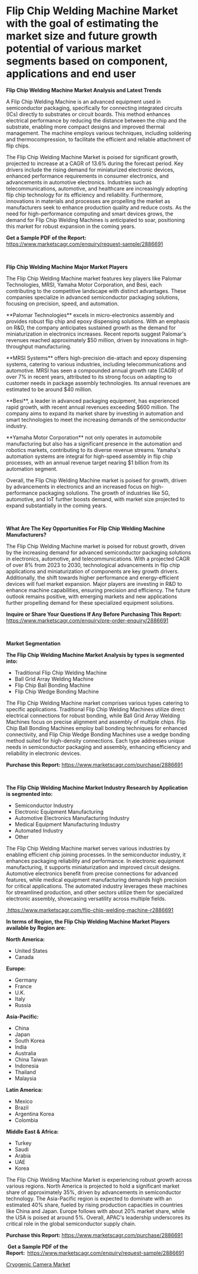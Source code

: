 <p><h1>Flip Chip Welding Machine Market with the goal of estimating the market size and future growth potential of various market segments based on component, applications and end user</h1></p><p><strong>Flip Chip Welding Machine Market Analysis and Latest Trends</strong></p>
<p><p>A Flip Chip Welding Machine is an advanced equipment used in semiconductor packaging, specifically for connecting integrated circuits (ICs) directly to substrates or circuit boards. This method enhances electrical performance by reducing the distance between the chip and the substrate, enabling more compact designs and improved thermal management. The machine employs various techniques, including soldering and thermocompression, to facilitate the efficient and reliable attachment of flip chips.</p><p>The Flip Chip Welding Machine Market is poised for significant growth, projected to increase at a CAGR of 13.6% during the forecast period. Key drivers include the rising demand for miniaturized electronic devices, enhanced performance requirements in consumer electronics, and advancements in automotive electronics. Industries such as telecommunications, automotive, and healthcare are increasingly adopting flip chip technology for its efficiency and reliability. Furthermore, innovations in materials and processes are propelling the market as manufacturers seek to enhance production quality and reduce costs. As the need for high-performance computing and smart devices grows, the demand for Flip Chip Welding Machines is anticipated to soar, positioning this market for robust expansion in the coming years.</p></p>
<p><strong>Get a Sample PDF of the Report:&nbsp;</strong> <a href="https://www.marketscagr.com/enquiry/request-sample/2886691?utm_campaign=2136&utm_medium=2&utm_source=Github&utm_content=ia&utm_term=13032025&utm_id=flip-chip-welding-machine">https://www.marketscagr.com/enquiry/request-sample/2886691</a></p>
<p>&nbsp;</p>
<p><strong>Flip Chip Welding Machine Major Market Players</strong></p>
<p><p>The Flip Chip Welding Machine market features key players like Palomar Technologies, MRSI, Yamaha Motor Corporation, and Besi, each contributing to the competitive landscape with distinct advantages. These companies specialize in advanced semiconductor packaging solutions, focusing on precision, speed, and automation.</p><p>**Palomar Technologies** excels in micro-electronics assembly and provides robust flip chip and epoxy dispensing solutions. With an emphasis on R&D, the company anticipates sustained growth as the demand for miniaturization in electronics increases. Recent reports suggest Palomar's revenues reached approximately $50 million, driven by innovations in high-throughput manufacturing.</p><p>**MRSI Systems** offers high-precision die-attach and epoxy dispensing systems, catering to various industries, including telecommunications and automotive. MRSI has seen a compounded annual growth rate (CAGR) of over 7% in recent years, attributed to its strong focus on adapting to customer needs in package assembly technologies. Its annual revenues are estimated to be around $40 million.</p><p>**Besi**, a leader in advanced packaging equipment, has experienced rapid growth, with recent annual revenues exceeding $600 million. The company aims to expand its market share by investing in automation and smart technologies to meet the increasing demands of the semiconductor industry.</p><p>**Yamaha Motor Corporation** not only operates in automobile manufacturing but also has a significant presence in the automation and robotics markets, contributing to its diverse revenue streams. Yamaha's automation systems are integral for high-speed assembly in flip chip processes, with an annual revenue target nearing $1 billion from its automation segment.</p><p>Overall, the Flip Chip Welding Machine market is poised for growth, driven by advancements in electronics and an increased focus on high-performance packaging solutions. The growth of industries like 5G, automotive, and IoT further boosts demand, with market size projected to expand substantially in the coming years.</p></p>
<p>&nbsp;</p>
<p><strong>What Are The Key Opportunities For Flip Chip Welding Machine Manufacturers?</strong></p>
<p><p>The Flip Chip Welding Machine market is poised for robust growth, driven by the increasing demand for advanced semiconductor packaging solutions in electronics, automotive, and telecommunications. With a projected CAGR of over 8% from 2023 to 2030, technological advancements in flip chip applications and miniaturization of components are key growth drivers. Additionally, the shift towards higher performance and energy-efficient devices will fuel market expansion. Major players are investing in R&D to enhance machine capabilities, ensuring precision and efficiency. The future outlook remains positive, with emerging markets and new applications further propelling demand for these specialized equipment solutions.</p></p>
<p><strong>Inquire or Share Your Questions If Any Before Purchasing This Report:</strong> <a href="https://www.marketscagr.com/enquiry/pre-order-enquiry/2886691?utm_campaign=2136&utm_medium=2&utm_source=Github&utm_content=ia&utm_term=13032025&utm_id=flip-chip-welding-machine">https://www.marketscagr.com/enquiry/pre-order-enquiry/2886691</a></p>
<p>&nbsp;</p>
<p><strong>Market Segmentation</strong></p>
<p><strong>The Flip Chip Welding Machine Market Analysis by types is segmented into:</strong></p>
<p><ul><li>Traditional Flip Chip Welding Machine</li><li>Ball Grid Array Welding Machine</li><li>Flip Chip Ball Bonding Machine</li><li>Flip Chip Wedge Bonding Machine</li></ul></p>
<p><p>The Flip Chip Welding Machine market comprises various types catering to specific applications. Traditional Flip Chip Welding Machines utilize direct electrical connections for robust bonding, while Ball Grid Array Welding Machines focus on precise alignment and assembly of multiple chips. Flip Chip Ball Bonding Machines employ ball bonding techniques for enhanced connectivity, and Flip Chip Wedge Bonding Machines use a wedge bonding method suited for high-density connections. Each type addresses unique needs in semiconductor packaging and assembly, enhancing efficiency and reliability in electronic devices.</p></p>
<p><strong>Purchase this Report:&nbsp;</strong><a href="https://www.marketscagr.com/purchase/2886691?utm_campaign=2136&utm_medium=2&utm_source=Github&utm_content=ia&utm_term=13032025&utm_id=flip-chip-welding-machine">https://www.marketscagr.com/purchase/2886691</a></p>
<p>&nbsp;</p>
<p><strong>The Flip Chip Welding Machine Market Industry Research by Application is segmented into:</strong></p>
<p><ul><li>Semiconductor Industry</li><li>Electronic Equipment Manufacturing</li><li>Automotive Electronics Manufacturing Industry</li><li>Medical Equipment Manufacturing Industry</li><li>Automated Industry</li><li>Other</li></ul></p>
<p><p>The Flip Chip Welding Machine market serves various industries by enabling efficient chip joining processes. In the semiconductor industry, it enhances packaging reliability and performance. In electronic equipment manufacturing, it supports miniaturization and improved circuit designs. Automotive electronics benefit from precise connections for advanced features, while medical equipment manufacturing demands high precision for critical applications. The automated industry leverages these machines for streamlined production, and other sectors utilize them for specialized electronic assembly, showcasing versatility across multiple fields.</p></p>
<p><a href="https://www.marketscagr.com/flip-chip-welding-machine-r2886691?utm_campaign=2136&utm_medium=2&utm_source=Github&utm_content=ia&utm_term=13032025&utm_id=flip-chip-welding-machine">&nbsp;https://www.marketscagr.com/flip-chip-welding-machine-r2886691</a></p>
<p><strong>In terms of Region, the Flip Chip Welding Machine Market Players available by Region are:</strong></p>
<p>
    <p> <strong> North America: </strong>
        <ul>
            <li>United States</li>
            <li>Canada</li>
        </ul>
        </p> 
    <p> <strong> Europe: </strong>
        <ul>
            <li>Germany</li>
            <li>France</li>
            <li>U.K.</li>
            <li>Italy</li>
            <li>Russia</li>
        </ul>
        </p> 
    <p> <strong> Asia-Pacific: </strong>
        <ul>
            <li>China</li>
            <li>Japan</li>
            <li>South Korea</li>
            <li>India</li>
            <li>Australia</li>
            <li>China Taiwan</li>
            <li>Indonesia</li>
            <li>Thailand</li>
            <li>Malaysia</li>
        </ul>
        </p> 
    <p> <strong> Latin America: </strong>
        <ul>
            <li>Mexico</li>
            <li>Brazil</li>
            <li>Argentina Korea</li>
            <li>Colombia</li>
        </ul>
        </p> 
    <p> <strong> Middle East & Africa: </strong>
        <ul>
            <li>Turkey</li>
            <li>Saudi</li>
            <li>Arabia</li>
            <li>UAE</li>
            <li>Korea</li>
        </ul>
    </p>
    </p>
<p><p>The Flip Chip Welding Machine Market is experiencing robust growth across various regions. North America is projected to hold a significant market share of approximately 35%, driven by advancements in semiconductor technology. The Asia-Pacific region is expected to dominate with an estimated 40% share, fueled by rising production capacities in countries like China and Japan. Europe follows with about 20% market share, while the USA is poised at around 5%. Overall, APAC's leadership underscores its critical role in the global semiconductor supply chain.</p></p>
<p><strong>Purchase this Report: </strong><a href="https://www.marketscagr.com/purchase/2886691?utm_campaign=2136&utm_medium=2&utm_source=Github&utm_content=ia&utm_term=13032025&utm_id=flip-chip-welding-machine">https://www.marketscagr.com/purchase/2886691</a></p>
<p>&nbsp;<strong>Get a Sample PDF of the Report:&nbsp;&nbsp;</strong><a href="https://www.marketscagr.com/enquiry/request-sample/2886691?utm_campaign=2136&utm_medium=2&utm_source=Github&utm_content=ia&utm_term=13032025&utm_id=flip-chip-welding-machine">https://www.marketscagr.com/enquiry/request-sample/2886691</a></p>
<p><strong></strong></p>
<p><p><a href="https://github.com/tona7vba/Market-Research-Report-List-1/blob/main/cryogenic-camera-market.md?utm_campaign=2136&utm_medium=2&utm_source=Github&utm_content=ia&utm_term=13032025&utm_id=flip-chip-welding-machine">Cryogenic Camera Market</a></p></p>